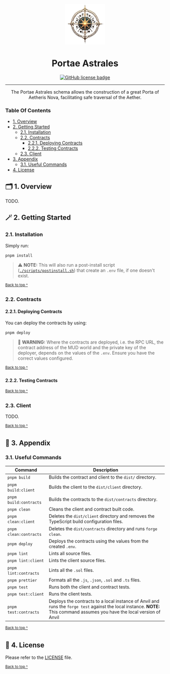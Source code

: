 <div align="center">
  <a href="https://aetherisnova.org">
    <img alt="An ornate golden compass surrounded by orbs" src="../../docs/images/emblem@128x128.png" height="128" />
  </a>
</div>

<div align="center">
  <h1 align="center">
    Portae Astrales
  </h1>
</div>

<div align="center">
  <a href="https://github.com/aetheris-nova/structura-contractus
/blob/main/packages/portae-astrales/LICENSE">
    <img alt="GitHub license badge" src="https://img.shields.io/github/license/aetheris-nova/structura-contractus/packages/portae-astrales
">
  </a>
</div>

---

<p align="center">
  The Portae Astrales schema allows the construction of a great Porta of Aetheris Nova, facilitating safe traversal of the Aether.
</p>

### Table Of Contents

* [1. Overview](#-1-overview)
* [2. Getting Started](#-2-getting-started)
  - [2.1. Installation](#21-installation)
  - [2.2. Contracts](#22-contracts)
    - [2.2.1. Deploying Contracts](#221-deploying-contracts)
    - [2.2.2. Testing Contracts](#222-testing-contracts)
  - [2.3. Client](#23-client)
* [3. Appendix](#-3-appendix)
  - [3.1. Useful Commands](#31-useful-commands)
* [4. License](#-4-license)

## 🗂️ 1. Overview

TODO.

## 🪄 2. Getting Started

### 2.1. Installation

Simply run:

```shell
pnpm install
```

> ⚠️ **NOTE:** This will also run a post-install script ([`./scripts/postinstall.sh`](./scripts/postinstall.sh)) that create an `.env` file, if one doesn't exist.

<sup>[Back to top ^][table-of-contents]</sup>

### 2.2. Contracts

#### 2.2.1. Deploying Contracts

You can deploy the contracts by using:

```shell
pnpm deploy
```

> 🚨 **WARNING:** Where the contracts are deployed, i.e. the RPC URL, the contract address of the MUD world and the private key of the deployer, depends on the values of the `.env`. Ensure you have the correct values configured.

<sup>[Back to top ^][table-of-contents]</sup>

#### 2.2.2. Testing Contracts

<sup>[Back to top ^][table-of-contents]</sup>

### 2.3. Client

TODO.

<sup>[Back to top ^][table-of-contents]</sup>

## 📑 3. Appendix

### 3.1. Useful Commands

| Command                | Description                                                                                                                                                                  |
|------------------------|------------------------------------------------------------------------------------------------------------------------------------------------------------------------------|
| `pnpm build`           | Builds the contract and client to the `dist/` directory.                                                                                                                     |
| `pnpm build:client`    | Builds the client to the `dist/client` directory.                                                                                                                            |
| `pnpm build:contracts` | Builds the contracts to the `dist/contracts` directory.                                                                                                                      |
| `pnpm clean`           | Cleans the client and contract built code.                                                                                                                                   |
| `pnpm clean:client`    | Deletes the `dist/client` directory and removes the TypeScript build configuration files.                                                                                    |
| `pnpm clean:contracts` | Deletes the `dist/contracts` directory and runs `forge clean`.                                                                                                               |
| `pnpm deploy`          | Deploys the contracts using the values from the created `.env`.                                                                                                              |
| `pnpm lint`            | Lints all source files.                                                                                                                                                      |
| `pnpm lint:client`     | Lints the client source files.                                                                                                                                               |
| `pnpm lint:contracts`  | Lints all the `.sol` files.                                                                                                                                                  |
| `pnpm prettier`        | Formats all the `.js`, `.json`, `.sol` and `.ts` files.                                                                                                                      |
| `pnpm test`            | Runs both the client and contract tests.                                                                                                                                     |
| `pnpm test:client`     | Runs the client tests.                                                                                                                                                       |
| `pnpm test:contracts`  | Deploys the contracts to a local instance of Anvil and runs the `forge test` against the local instance. **NOTE:** This command assumes you have the local version of Anvil  |

<sup>[Back to top ^][table-of-contents]</sup>

## 📄 4. License

Please refer to the [LICENSE][license] file.

<sup>[Back to top ^][table-of-contents]</sup>

<!-- links -->
[table-of-contents]: #table-of-contents
[license]: ./LICENSE
